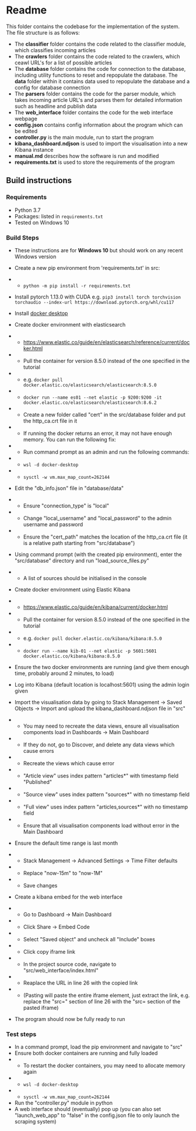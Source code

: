 # Readme

This folder contains the codebase for the implementation of the system. The file structure is as follows:
* The **classifier** folder contains the code related to the classifier module, which classifies incoming articles
* The **crawlers** folder contains the code related to the crawlers, which ceawl URL's for a list of possible articles
* The **database** folder contains the code for connection to the database, including utility functions to reset and repopulate the database. The **data** folder within it contains data used to repopulate the database and a config for database connection
* The **parsers** folder contains the code for the parser module, which takes incoming article URL's and parses them for detailed information such as headline and publish data
* The **web_interface** folder contains the code for the web interface webpage
* **config.json** contains config information about the program which can be edited
* **controller.py** is the main module, run to start the program
* **kibana_dashboard.ndjson** is used to import the visualisation into a new Kibana instance
* **manual.md** describes how the software is run and modified
* **requirements.txt** is used to store the requirements of the program

## Build instructions

### Requirements
* Python 3.7
* Packages: listed in `requirements.txt` 
* Tested on Windows 10

### Build Steps
* These instructions are for **Windows 10** but should work on any recent Windows version
* Create a new pip environment from 'requirements.txt' in src:
* * ```python -m pip install -r requirements.txt```
* Install pytorch 1.13.0 with CUDA e.g. 
```pip3 install torch torchvision torchaudio --index-url https://download.pytorch.org/whl/cu117```

* Install [docker desktop](https://www.docker.com/products/docker-desktop/)
* Create docker environment with elasticsearch
* * https://www.elastic.co/guide/en/elasticsearch/reference/current/docker.html
* * Pull the container for version 8.5.0 instead of the one specified in the tutorial
* * e.g. ```docker pull docker.elastic.co/elasticsearch/elasticsearch:8.5.0```
* * ```docker run --name es01 --net elastic -p 9200:9200 -it docker.elastic.co/elasticsearch/elasticsearch:8.6.2```

* * Create a new folder called "cert" in the src/database folder and put the http_ca.crt file in it
* * If running the docker returns an error, it may not have enough memory. You can run the following fix:
* * Run command prompt as an admin and run the following commands:
* * ```wsl -d docker-desktop```
* * ```sysctl -w vm.max_map_count=262144```

* Edit the "db_info.json" file in "database/data"
* * Ensure "connection_type" is "local"
* * Change "local_username" and "local_password" to the admin username and password
* * Ensure the "cert_path" matches the location of the http_ca.crt file (it is a relative path starting from "src/database")

* Using command prompt (with the created pip environment), enter the "src/database" directory and run "load_source_files.py"
* * A list of sources should be initialised in the console

* Create docker environment using Elastic Kibana
* * https://www.elastic.co/guide/en/kibana/current/docker.html
* * Pull the container for version 8.5.0 instead of the one specified in the tutorial
* * e.g. ```docker pull docker.elastic.co/kibana/kibana:8.5.0```
* * ```docker run --name kib-01 --net elastic -p 5601:5601 docker.elastic.co/kibana/kibana:8.5.0```

* Ensure the two docker environments are running (and give them enough time, probably around 2 minutes, to load)

* Log into Kibana (default location is localhost:5601) using the admin login given

* Import the visualisation data by going to Stack Management -> Saved Objects -> Import and upload the kibana_dashboard.ndjson file in "src"
* * You may need to recreate the data views, ensure all visualisation components load in Dashboards -> Main Dashboard
* * If they do not, go to Discover, and delete any data views which cause errors
* * Recreate the views which cause error
* * "Article view" uses index pattern "articles*" with timestamp field "Published"
* * "Source view" uses index pattern "sources*" with no timestamp field
* * "Full view" uses index pattern "articles,sources*" with no timestamp field
* * Ensure that all visualisation components load without error in the Main Dashboard

* Ensure the default time range is last month
* * Stack Management -> Advanced Settings -> Time Filter defaults
* * Replace "now-15m" to "now-1M"
* * Save changes

* Create a kibana embed for the web interface
* * Go to Dashboard -> Main Dashboard
* * Click Share -> Embed Code
* * Select "Saved object" and uncheck all "Include" boxes
* * Click copy iframe link
* * In the project source code, navigate to "src/web_interface/index.html"
* * Reaplace the URL in line 26 with the copied link
* * (Pasting will paste the entire iframe element, just extract the link, e.g. replace the "src=" section of line 26 with the "src=
 section of the pasted iframe)
* The program should now be fully ready to run

### Test steps
* In a command prompt, load the pip environment and navigate to "src"
* Ensure both docker containers are running and fully loaded
* * To restart the docker containers, you may need to allocate memory again
* * ```wsl -d docker-desktop```
* * ```sysctl -w vm.max_map_count=262144```
* Run the "controller.py" module in python
* A web interface should (eventually) pop up (you can also set "launch_web_app" to "false" in the config.json file to only launch the scraping system)
